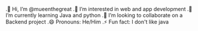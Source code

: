 .👋 Hi, I’m @mueenthegreat
.👀 I’m interested in web and app development
.🌱 I’m currently learning Java and python 
.💞️ I’m looking to collaborate on a Backend project
.😄 Pronouns: He/Him
.⚡ Fun fact: I don't like java 
 
